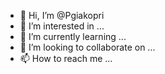 - 👋 Hi, I’m @Pgiakopri
- 👀 I’m interested in ...
- 🌱 I’m currently learning ...
- 💞️ I’m looking to collaborate on ...
- 📫 How to reach me ...

<!---
Pgiakopri/Pgiakopri is a ✨ special ✨ repository because its `README.md` (this file) appears on your GitHub profile.
You can click the Preview link to take a look at your changes.
--->
